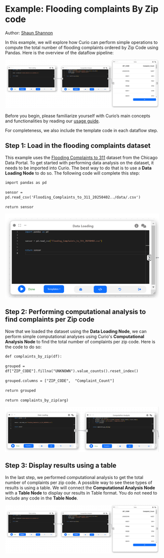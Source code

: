 ﻿# Example: Flooding complaints By Zip code

Author: [Shaun Shannon](https://github.com/shaun-shannon)

In this example, we will explore how Curio can perform simple operations to compute the total number of flooding complaints ordered by Zip Code using Pandas. Here is the overview of the dataflow pipeline:

![Example 5-1](../images/5-1.png)

Before you begin, please familiarize yourself with Curio’s main concepts and functionalities by reading our [usage guide](https://github.com/urban-toolkit/curio/blob/main/docs/USAGE.md).

For completeness, we also include the template code in each dataflow step.

## Step 1: Load in the flooding complaints dataset

This example uses the [Flooding Complaints to 311](https://data.cityofchicago.org/Service-Requests/Flooding-Complaints-to-311/qrmr-m89j) dataset from the Chicago Data Portal. To get started with performing data analysis on the dataset, it needs to be imported into Curio. The best way to do that is to use a **Data Loading Node** to do so. The following code will complete this step:

```
import pandas as pd

sensor = pd.read_csv('Flooding_Complaints_to_311_20250402../data/.csv')

return sensor
```

![Example 5-2](../images/5-2.png)

## Step 2: Performing computational analysis to find complaints per Zip code

Now that we loaded the dataset using the **Data Loading Node**, we can perform simple computational analyses using Curio's **Computational Analysis Node** to find the total number of complaints per zip code. Here is the code to do so:

```
def complaints_by_zip(df):

grouped = df["ZIP_CODE"].fillna("UNKNOWN").value_counts().reset_index()

grouped.columns = ["ZIP_CODE",  "Complaint_Count"]

return grouped

return complaints_by_zip(arg)
```

![Example 5-3](../images/5-3.png)

## Step 3: Display results using a table
In the last step, we performed computational analysis to get the total number of complaints per zip code. A possible way to see these types of results is using a table. We will connect the **Computational Analysis Node** with a **Table Node** to display our results in Table format. You do not need to include any code in the **Table Node**.

![Example 5-4](../images/5-4.png)
